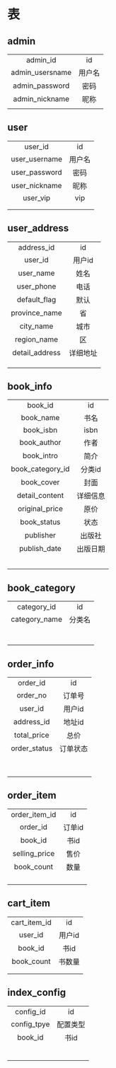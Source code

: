 # 表

## admin

|                 |        |
| :-------------: | :----: |
|    admin_id     |   id   |
| admin_usersname | 用户名 |
| admin_password  |  密码  |
| admin_nickname  |  昵称  |
|                 |        |

## user

|               |        |
| :-----------: | :----: |
|    user_id    |   id   |
| user_username | 用户名 |
| user_password |  密码  |
| user_nickname |  昵称  |
|   user_vip    |  vip   |
|               |        |
|               |        |

## user_address

|                |          |
| :------------: | :------: |
|   address_id   |    id    |
|    user_id     |  用户id  |
|   user_name    |   姓名   |
|   user_phone   |   电话   |
|  default_flag  |   默认   |
| province_name  |    省    |
|   city_name    |   城市   |
|  region_name   |    区    |
| detail_address | 详细地址 |
|                |          |
|                |          |
|                |          |

## book_info

|                  |          |
| :--------------: | :------: |
|     book_id      |    id    |
|    book_name     |   书名   |
|    book_isbn     |   isbn   |
|    book_author    |   作者    |
|   book_intro    |   简介  |
| book_category_id |  分类id  |
|    book_cover    |   封面   |
|  detail_content  | 详细信息 |
|  original_price  |   原价   |
|   book_status    |   状态   |
|    publisher     |  出版社  |
|   publish_date   | 出版日期 |
|                  |          |
|                  |          |
|                  |          |
|                  |          |
|                  |          |

## book_category

|               |        |
| :-----------: | :----: |
|  category_id  |   id   |
| category_name | 分类名 |
|               |        |
|               |        |
|               |        |
|               |        |
|               |        |
|               |        |
|               |        |

## order_info

|              |          |
| :----------: | :------: |
|   order_id   |    id    |
|   order_no   |  订单号  |
|   user_id    |  用户id  |
|  address_id  |  地址id  |
| total_price  |   总价   |
| order_status | 订单状态 |
|              |          |
|              |          |
|              |          |
|              |          |
|              |          |
|              |          |
|              |          |
|              |          |

## order_item

|               |        |
| :-----------: | :----: |
| order_item_id |   id   |
|   order_id    | 订单id |
|    book_id    |  书id  |
| selling_price |  售价  |
|  book_count   |  数量  |
|               |        |
|               |        |
|               |        |
|               |        |

## cart_item

|              |        |
| :----------: | :----: |
| cart_item_id |   id   |
|   user_id    | 用户id |
|   book_id    |  书id  |
|  book_count  | 书数量 |
|              |        |
|              |        |

## index_config

|             |          |
| :---------: | :------: |
|  config_id  |    id    |
| config_tpye | 配置类型 |
|   book_id   |   书id   |
|             |          |
|             |          |
|             |          |
|             |          |
|             |          |
|             |          |

